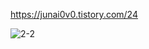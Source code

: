 https://junai0v0.tistory.com/24

![2-2](https://github.com/InitTester/2024-study/assets/148026641/9916c55a-1f4b-4929-965d-b48cafba2e0c)
